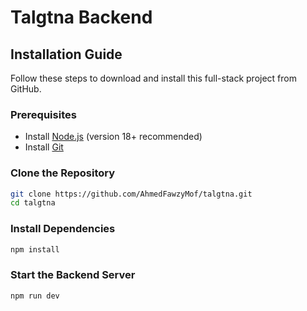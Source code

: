 # Talgtna Backend

## Installation Guide

Follow these steps to download and install this full-stack project from GitHub.

### Prerequisites
- Install [Node.js](https://nodejs.org/) (version 18+ recommended)
- Install [Git](https://git-scm.com/)

### Clone the Repository
```sh
git clone https://github.com/AhmedFawzyMof/talgtna.git
cd talgtna
```

### Install Dependencies
```sh
npm install
```

### Start the Backend Server
```sh
npm run dev
```
